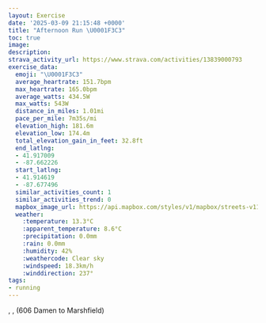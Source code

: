 ```yaml
---
layout: Exercise
date: '2025-03-09 21:15:48 +0000'
title: "Afternoon Run \U0001F3C3"
toc: true
image:
description:
strava_activity_url: https://www.strava.com/activities/13839000793
exercise_data:
  emoji: "\U0001F3C3"
  average_heartrate: 151.7bpm
  max_heartrate: 165.0bpm
  average_watts: 434.5W
  max_watts: 543W
  distance_in_miles: 1.01mi
  pace_per_mile: 7m35s/mi
  elevation_high: 181.6m
  elevation_low: 174.4m
  total_elevation_gain_in_feet: 32.8ft
  end_latlng:
  - 41.917009
  - -87.662226
  start_latlng:
  - 41.914619
  - -87.677496
  similar_activities_count: 1
  similar_activities_trend: 0
  mapbox_image_url: https://api.mapbox.com/styles/v1/mapbox/streets-v11/static/path-5+787af2-1.0(mjy~FlacvO%3FgAAS%3FgBCi%40%3FoCCmC%40%7D%40EoACiF%40k%40CaBBmAEs%40%40k%40CmAKwBKSSESHKPIl%40%3Fd%40%40PN%5E%3FFk%40%40_AFg%40A%7DAB_%40DEACE%3FSBCCKSk%40Kg%40Be%40BI%40q%40Ds%40IYIIBSCUi%40aDGm%40%5BaCs%40uE),pin-s-s+e5b22e(-87.67527,41.91415),pin-s-f+89ae00(-87.66447,41.91686)/auto/800x800?access_token=pk.eyJ1Ijoiam9zaGJlY2ttYW4iLCJhIjoiY205eWR2aDd1MWZ6djJrbXc4a3M0bWZleiJ9.XiG9OWkNcZk2QzjJbxLB4A
  weather:
    :temperature: 13.3°C
    :apparent_temperature: 8.6°C
    :precipitation: 0.0mm
    :rain: 0.0mm
    :humidity: 42%
    :weathercode: Clear sky
    :windspeed: 18.3km/h
    :winddirection: 237°
tags:
- running
---
```

, ,  (606 Damen to Marshfield)
